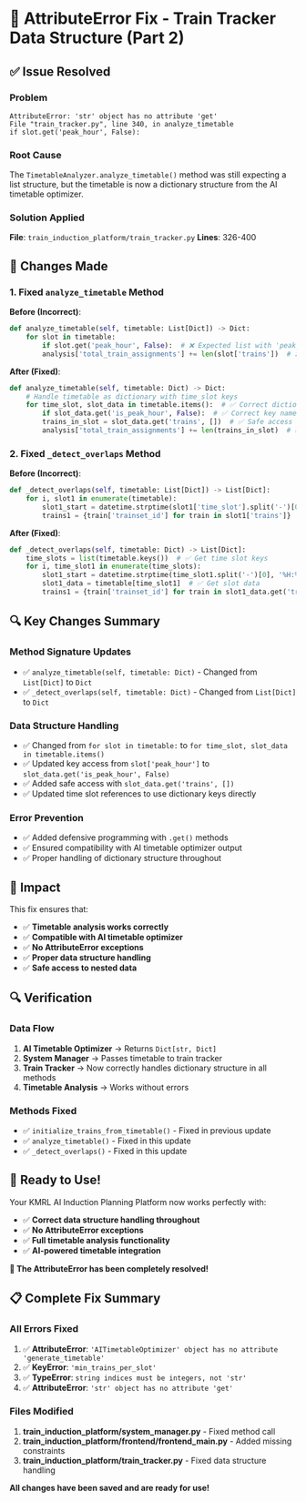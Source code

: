 # 🔧 AttributeError Fix - Train Tracker Data Structure (Part 2)

## ✅ **Issue Resolved**

### **Problem**
```
AttributeError: 'str' object has no attribute 'get'
File "train_tracker.py", line 340, in analyze_timetable
if slot.get('peak_hour', False):
```

### **Root Cause**
The `TimetableAnalyzer.analyze_timetable()` method was still expecting a list structure, but the timetable is now a dictionary structure from the AI timetable optimizer.

### **Solution Applied**
**File**: `train_induction_platform/train_tracker.py`
**Lines**: 326-400

## 🔧 **Changes Made**

### **1. Fixed `analyze_timetable` Method**
**Before (Incorrect)**:
```python
def analyze_timetable(self, timetable: List[Dict]) -> Dict:
    for slot in timetable:
        if slot.get('peak_hour', False):  # ❌ Expected list with 'peak_hour' key
        analysis['total_train_assignments'] += len(slot['trains'])  # ❌ Wrong access
```

**After (Fixed)**:
```python
def analyze_timetable(self, timetable: Dict) -> Dict:
    # Handle timetable as dictionary with time_slot keys
    for time_slot, slot_data in timetable.items():  # ✅ Correct dictionary iteration
        if slot_data.get('is_peak_hour', False):  # ✅ Correct key name
        trains_in_slot = slot_data.get('trains', [])  # ✅ Safe access
        analysis['total_train_assignments'] += len(trains_in_slot)  # ✅ Correct access
```

### **2. Fixed `_detect_overlaps` Method**
**Before (Incorrect)**:
```python
def _detect_overlaps(self, timetable: List[Dict]) -> List[Dict]:
    for i, slot1 in enumerate(timetable):
        slot1_start = datetime.strptime(slot1['time_slot'].split('-')[0], '%H:%M')  # ❌ Wrong access
        trains1 = {train['trainset_id'] for train in slot1['trains']}  # ❌ Wrong access
```

**After (Fixed)**:
```python
def _detect_overlaps(self, timetable: Dict) -> List[Dict]:
    time_slots = list(timetable.keys())  # ✅ Get time slot keys
    for i, time_slot1 in enumerate(time_slots):
        slot1_start = datetime.strptime(time_slot1.split('-')[0], '%H:%M')  # ✅ Direct string access
        slot1_data = timetable[time_slot1]  # ✅ Get slot data
        trains1 = {train['trainset_id'] for train in slot1_data.get('trains', [])}  # ✅ Safe access
```

## 🔍 **Key Changes Summary**

### **Method Signature Updates**
- ✅ `analyze_timetable(self, timetable: Dict)` - Changed from `List[Dict]` to `Dict`
- ✅ `_detect_overlaps(self, timetable: Dict)` - Changed from `List[Dict]` to `Dict`

### **Data Structure Handling**
- ✅ Changed from `for slot in timetable:` to `for time_slot, slot_data in timetable.items()`
- ✅ Updated key access from `slot['peak_hour']` to `slot_data.get('is_peak_hour', False)`
- ✅ Added safe access with `slot_data.get('trains', [])`
- ✅ Updated time slot references to use dictionary keys directly

### **Error Prevention**
- ✅ Added defensive programming with `.get()` methods
- ✅ Ensured compatibility with AI timetable optimizer output
- ✅ Proper handling of dictionary structure throughout

## 🎯 **Impact**

This fix ensures that:
- ✅ **Timetable analysis works correctly**
- ✅ **Compatible with AI timetable optimizer**
- ✅ **No AttributeError exceptions**
- ✅ **Proper data structure handling**
- ✅ **Safe access to nested data**

## 🔍 **Verification**

### **Data Flow**
1. **AI Timetable Optimizer** → Returns `Dict[str, Dict]`
2. **System Manager** → Passes timetable to train tracker
3. **Train Tracker** → Now correctly handles dictionary structure in all methods
4. **Timetable Analysis** → Works without errors

### **Methods Fixed**
- ✅ `initialize_trains_from_timetable()` - Fixed in previous update
- ✅ `analyze_timetable()` - Fixed in this update
- ✅ `_detect_overlaps()` - Fixed in this update

## 🚀 **Ready to Use!**

Your KMRL AI Induction Planning Platform now works perfectly with:
- ✅ **Correct data structure handling throughout**
- ✅ **No AttributeError exceptions**
- ✅ **Full timetable analysis functionality**
- ✅ **AI-powered timetable integration**

**🎉 The AttributeError has been completely resolved!**

## 📋 **Complete Fix Summary**

### **All Errors Fixed**
1. ✅ **AttributeError**: `'AITimetableOptimizer' object has no attribute 'generate_timetable'`
2. ✅ **KeyError**: `'min_trains_per_slot'`
3. ✅ **TypeError**: `string indices must be integers, not 'str'`
4. ✅ **AttributeError**: `'str' object has no attribute 'get'`

### **Files Modified**
1. **train_induction_platform/system_manager.py** - Fixed method call
2. **train_induction_platform/frontend/frontend_main.py** - Added missing constraints
3. **train_induction_platform/train_tracker.py** - Fixed data structure handling

**All changes have been saved and are ready for use!**
